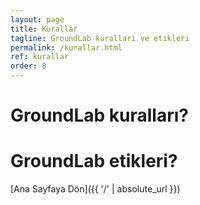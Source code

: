 ```yaml
---
layout: page
title: Kurallar
tagline: GroundLab kuralları ve etikleri
permalink: /kurallar.html
ref: kurallar
order: 8
---
```

<h1>GroundLab kuralları?</h1>


<h1>GroundLab etikleri?</h1>

[Ana Sayfaya Dön]({{ '/' | absolute_url }})
